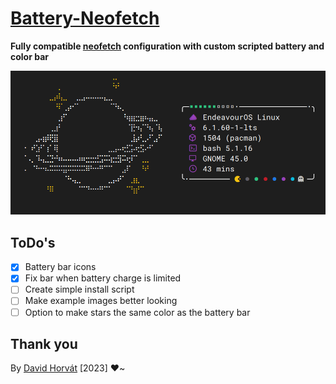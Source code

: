 # [Battery-Neofetch](https://github.com/Biscgit/battery-neofetch)

**Fully compatible [neofetch](https://github.com/dylanaraps/neofetch) configuration with custom scripted battery and
color bar**

![Example](assets/images/example.png)


## ToDo's

- [x] Battery bar icons
- [x] Fix bar when battery charge is limited
- [ ] Create simple install script
- [ ] Make example images better looking
- [ ] Option to make stars the same color as the battery bar

## Thank you

By [David Horvát](https://github.com/Biscgit) [2023] :heart:~  
